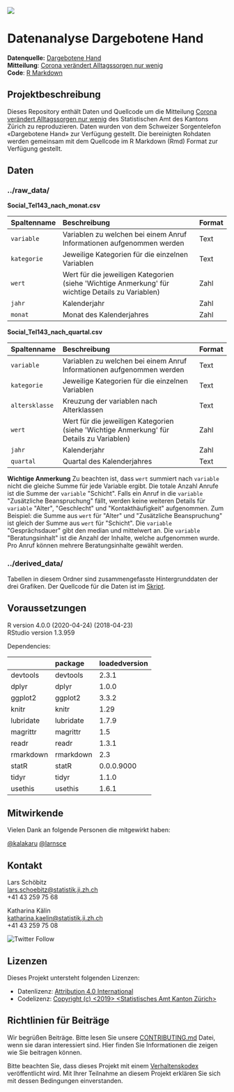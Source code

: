 ![](https://opendata.swiss/content/uploads/2016/02/kt_zh.png)

# Datenanalyse Dargebotene Hand

**Datenquelle:** [Dargebotene Hand](https://www.143.ch/)  
**Mitteilung**: [Corona verändert Alltagssorgen nur wenig](zh.ch)  
**Code**: [R Markdown](https://github.com/statistikZH/covid19monitoring_social_Tel143/blob/main/article/Social_Tel143_article.Rmd)  

## Projektbeschreibung

Dieses Repository enthält Daten und Quellcode um die Mitteilung [Corona verändert Alltagssorgen nur wenig](zh.ch) des Statistischen Amt des Kantons Zürich zu reproduzieren. Daten wurden von dem Schweizer Sorgentelefon «Dargebotene Hand» zur Verfügung gestellt. Die bereinigten Rohdaten werden gemeinsam mit dem Quellcode im R Markdown (Rmd) Format zur Verfügung gestellt. 

## Daten

### ../raw_data/

**Social_Tel143_nach_monat.csv**

|Spaltenname   |Beschreibung                                                                                      |Format |
|:------------ |:-------------------------------------------------------------------------------------------------|:------|
|`variable`    |Variablen zu welchen bei einem Anruf Informationen aufgenommen werden                             |Text   |
|`kategorie`   |Jeweilige Kategorien für die einzelnen Variablen                                                  |Text   |
|`wert`        |Wert für die jeweiligen Kategorien (siehe 'Wichtige Anmerkung' für wichtige Details zu Variablen) |Zahl   |
|`jahr`        |Kalenderjahr                                                                                      |Zahl   |
|`monat`       |Monat des Kalenderjahres                                                                          |Zahl   |


**Social_Tel143_nach_quartal.csv**

|Spaltenname    |Beschreibung                                                                             |Format |
|:------------- |:----------------------------------------------------------------------------------------|:------|
|`variable`     |Variablen zu welchen bei einem Anruf Informationen aufgenommen werden                    |Text   |
|`kategorie`    |Jeweilige Kategorien für die einzelnen Variablen                                         |Text   |
|`altersklasse` |Kreuzung der variablen nach Alterklassen                                                 |Text   |
|`wert`         |Wert für die jeweiligen Kategorien (siehe 'Wichtige Anmerkung' für Details zu Variablen) |Zahl   |
|`jahr`         |Kalenderjahr                                                                             |Zahl   |
|`quartal`      |Quartal des Kalenderjahres                                                               |Text   |

**Wichtige Anmerkung** Zu beachten ist, dass `wert` summiert nach `variable` nicht die gleiche Summe für jede Variable ergibt. Die totale Anzahl Anrufe ist die Summe der `variable` "Schicht". Falls ein Anruf in die `variable` "Zusätzliche Beanspruchung" fällt, werden keine weiteren Details für `variable` "Alter", "Geschlecht" und "Kontakthäufigkeit" aufgenommen. Zum Beispiel: die Summe aus `wert` für "Alter" und "Zusätzliche Beanspruchung" ist gleich der Summe aus `wert` für "Schicht". Die `variable` "Gesprächsdauer" gibt den median und mittelwert an. Die `variable` "Beratungsinhalt" ist die Anzahl der Inhalte, welche aufgenommen wurde. Pro Anruf können mehrere Beratungsinhalte gewählt werden.

### ../derived_data/

Tabellen in diesem Ordner sind zusammengefasste Hintergrunddaten der drei Grafiken. Der Quellcode für die Daten ist im [Skript](https://github.com/statistikZH/covid19monitoring_social_Tel143/blob/main/article/Social_Tel143_article.Rmd). 

## Voraussetzungen

R version 4.0.0 (2020-04-24) (2018-04-23)  
RStudio version 1.3.959  

Dependencies:

|          |package   |loadedversion |
|:---------|:---------|:-------------|
|devtools  |devtools  |2.3.1         |
|dplyr     |dplyr     |1.0.0         |
|ggplot2   |ggplot2   |3.3.2         |
|knitr     |knitr     |1.29          |
|lubridate |lubridate |1.7.9         |
|magrittr  |magrittr  |1.5           |
|readr     |readr     |1.3.1         |
|rmarkdown |rmarkdown |2.3           |
|statR     |statR     |0.0.0.9000    |
|tidyr     |tidyr     |1.1.0         |
|usethis   |usethis   |1.6.1         |

## Mitwirkende

Vielen Dank an folgende Personen die mitgewirkt haben: 

[@kalakaru](https://github.com/kalakaru)
[@larnsce](https://github.com/larnsce)

## Kontakt

Lars Schöbitz  
lars.schoebitz@statistik.ji.zh.ch  
+41 43 259 75 68  

Katharina Kälin  
katharina.kaelin@statistik.ji.zh.ch  
+41 43 259 75 08  

![Twitter Follow](https://img.shields.io/twitter/follow/statistik_zh?style=social)

## Lizenzen

Dieses Projekt untersteht folgenden Lizenzen: <br>
- Datenlizenz: [Attribution 4.0 International](https://github.com/statistikZH/STAT_Schablone/blob/master/LICENSE_data)
- Codelizenz: [Copyright (c) <2019> <Statistisches Amt Kanton Zürich>](https://github.com/statistikZH/STAT_Schablone/blob/master/LICENSE_code)

## Richtlinien für Beiträge
Wir begrüßen Beiträge. Bitte lesen Sie unsere [CONTRIBUTING.md](https://github.com/statistikZH/STAT_Schablone/blob/master/CONTRIBUTING.md) Datei, wenn sie daran interessiert sind. Hier finden Sie Informationen die zeigen wie Sie beitragen können. 

Bitte beachten Sie, dass dieses Projekt mit einem [Verhaltenskodex](https://github.com/statistikZH/STAT_Schablone/blob/master/CodeOfConduct.md) veröffentlicht wird. Mit Ihrer Teilnahme an diesem Projekt erklären Sie sich mit dessen Bedingungen einverstanden.


